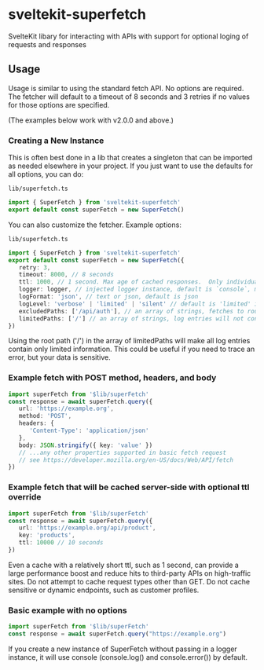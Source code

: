 # sveltekit-superfetch

SvelteKit libary for interacting with APIs with support for optional loging of requests and responses

## Usage

Usage is similar to using the standard fetch API.  No options are required.  The fetcher will default to a timeout of 8 seconds and 3 retries if no values for those options are specified.

(The examples below work with v2.0.0 and above.)

### Creating a New Instance

This is often best done in a lib that creates a singleton that can be imported as needed elsewhere in your project.  If you just want to use the defaults for all options, you can do:

`lib/superfetch.ts`
```ts
import { SuperFetch } from 'sveltekit-superfetch'
export default const superFetch = new SuperFetch() 
```

You can also customize the fetcher.  Example options:

`lib/superfetch.ts`
```ts
import { SuperFetch } from 'sveltekit-superfetch'
export default const superFetch = new SuperFetch({
   retry: 3,
   timeout: 8000, // 8 seconds
   ttl: 1000, // 1 second. Max age of cached responses.  Only individual queries with a 'key' specified in the options will be cached.
   logger: logger, // injected logger instance, default is `console`, must implement info() and error()
   logFormat: 'json', // text or json, default is json
   logLevel: 'verbose' | 'limited' | 'silent' // default is 'limited' in dev mode, 'silent' in prod
   excludedPaths: ['/api/auth'], // an array of strings, fetches to routes containing these strings will not be logged
   limitedPaths: ['/'] // an array of strings, log entries will not contain headers, bodies, cookies, or url params
})
```

Using the root path ('/') in the array of limitedPaths will make all log entries contain only limited information.  This could be useful if you need to trace an error, but your data is sensitive.

### Example fetch with POST method, headers, and body

```ts
import superFetch from '$lib/superFetch'
const response = await superFetch.query({
   url: 'https://example.org', 
   method: 'POST',
   headers: {
      'Content-Type': 'application/json'
   },
   body: JSON.stringify({ key: 'value' })
   // ...any other properties supported in basic fetch request
   // see https://developer.mozilla.org/en-US/docs/Web/API/fetch
})
```

### Example fetch that will be cached server-side with optional ttl override

```ts
import superFetch from '$lib/superFetch'
const response = await superFetch.query({
   url: 'https://example.org/api/product', 
   key: 'products',
   ttl: 10000 // 10 seconds
})
```

Even a cache with a relatively short ttl, such as 1 second, can provide a large performance boost and reduce hits to third-party APIs on high-traffic sites.  Do not attempt to cache request types other than GET.  Do not cache sensitive or dynamic endpoints, such as customer profiles.

### Basic example with no options

``` ts
import superFetch from '$lib/superFetch'
const response = await superFetch.query("https://example.org")
```

If you create a new instance of SuperFetch without passing in a logger instance, it will use console (console.log() and console.error()) by default.

